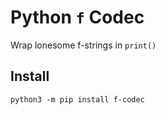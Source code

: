 # Python `f` Codec

Wrap lonesome f-strings in `print()`

## Install

    python3 -m pip install f-codec
